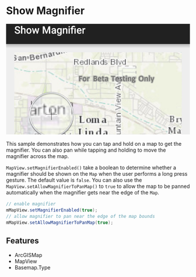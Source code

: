 # Show Magnifier

![Show Magnifier App](show-magnifier.png)

This sample demonstrates how you can tap and hold on a map to get the magnifier. You can also pan while tapping and holding to move the magnifier across the map.

`MapView.setMagnifierEnabled()` take a boolean to determine whether a magnifier should be shown on the `Map` when the user performs a long press gesture.  The default value is `false`.  You can also use the `MapView.setAllowMagnifierToPanMap()` to `true` to allow the map to be panned automatically when the magnifier gets near the edge of the `Map`.

```java
// enable magnifier
mMapView.setMagnifierEnabled(true);
// allow magnifier to pan near the edge of the map bounds
mMapView.setAllowMagnifierToPanMap(true);
```

## Features

* ArcGISMap
* MapView
* Basemap.Type
